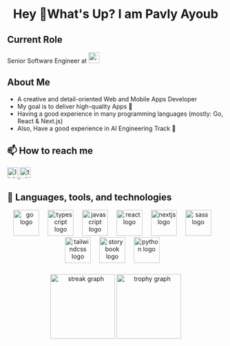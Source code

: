 <h1 align="center">Hey 👋What's Up? I am Pavly Ayoub</h1>
<div>
  <h2>Current Role</h2>
  <p>  
    Senior Software Engineer at <a href="https://www.vodafone.com/careers/professional-career-areas/shared-services" target="_blank"><img src="https://img.shields.io/badge/-VOIS-EF0000?style=?style=flat&logo=vodafone&logoColor=red&color=white" height="25"/></a>
  </p>
</div>

<div>
  <h2>About Me</h2>
  <ul>
    <li>A creative and detail-oriented Web and Mobile Apps Developer</li>
    <li>My goal is to deliver high-quality Apps 📱</li>
    <li>Having a good experience in many programming languages (mostly: Go, React & Next.js) </li>
    <li>Also, Have a good experience in AI Engineering Track 🤖</li>
  </ul>
</div>




<div align="left">
<h2>📫 How to reach me</h2>
  <a href="https://www.linkedin.com/in/pavly-remon" target="_blank"> 
    <img src="https://img.shields.io/static/v1?message=LinkedIn&logo=linkedin&label=&color=0077B5&logoColor=white&labelColor=&style=for-the-badge" height="25" alt="linkedin logo"  />
  </a>
  <a href="mailto:pavlyremon@gmail.com" target="_blank"> 
    <img src="https://img.shields.io/static/v1?message=gmail&logo=gmail&label=&color=red&logoColor=white&labelColor=&style=for-the-badge" height="25" alt="twitter logo"  />
  </a>
</div>

<div align="left">
<h2>🔭 Languages, tools, and technologies</h2>
  <div align="center">
    <img src="https://skillicons.dev/icons?i=go" height="60" alt="go logo"  />
    <img width="12" />
    <img src="https://skillicons.dev/icons?i=ts" height="60" alt="typescript logo"  />
    <img width="12" />
    <img src="https://skillicons.dev/icons?i=js" height="60" alt="javascript logo"  />
    <img width="12" />
    <img src="https://skillicons.dev/icons?i=react" height="60" alt="react logo"  />
    <img width="12" />
    <img src="https://skillicons.dev/icons?i=nextjs" height="60" alt="nextjs logo"  />
    <img width="12" />
    <img src="https://skillicons.dev/icons?i=sass" height="60" alt="sass logo"  />
    <img width="12" />
    <img src="https://skillicons.dev/icons?i=tailwind" height="60" alt="tailwindcss logo"  />
    <img width="12" />
    <img src="https://cdn.jsdelivr.net/gh/devicons/devicon/icons/storybook/storybook-original.svg" height="60" alt="storybook logo"  />
    <img width="12" />
    <img src="https://skillicons.dev/icons?i=py" height="60" alt="python logo"  />
    <img width="12" />
  </div>
</div>

###

<div align="center">
  <img src="https://streak-stats.demolab.com?user=pavly-remon&locale=en&mode=daily&theme=dracula&hide_border=false&border_radius=5&order=3" height="150" alt="streak graph"  />
  <img src="https://github-profile-trophy.vercel.app?username=pavly-remon&theme=dracula&column=-1&row=1&margin-w=8&margin-h=8&no-bg=false&no-frame=false&order=4" height="150" alt="trophy graph"  />
</div>


